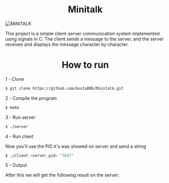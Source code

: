 <h1 align="center"> <br> Minitalk </br></h1>

![MINITALK](https://github.com/GustaDNS/42-project-badges/blob/main/covers/cover-minitalk.png)

This project is a simple client-server communication system implemented using signals in C. The client sends a message to the server, and the server receives and displays the message character by character.

<div align="center">
	<h1>How to run</h1>
</div>

1 - Clone

```bash
$ git clone https://github.com/GustaDNS/Minitalk.git
```

2 - Compile the program

```bash
$ make
```

3 - Run server

```bash
$ ./server
```

4 - Run client

Now you'll use the PID it's was showed on server and send a string
```bash
$ ./client <server_pid> "TEXT"
```

5 - Output

After this we will get the following result on the server:
<br>


